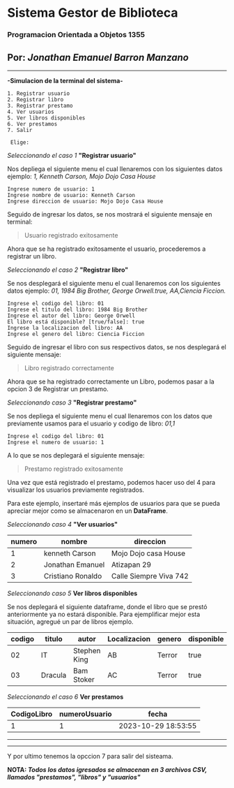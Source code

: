 # Sistema Gestor de Biblioteca 

### Programacion Orientada a Objetos 1355

Por: *Jonathan Emanuel Barron Manzano* 
---
---
**-Simulacion de la terminal del sistema-**

```
1. Registrar usuario
2. Registrar libro
3. Registrar prestamo
4. Ver usuarios
5. Ver libros disponibles
6. Ver prestamos 
7. Salir
 
 Elige:
```
*Seleccionando el caso 1* **"Registrar usuario"**

Nos depliega el siguiente menu el cual llenaremos con los siguientes datos ejemplo:
*1, Kenneth Carson, Mojo Dojo Casa House*

```
Ingrese numero de usuario: 1
Ingrese nombre de usuario: Kenneth Carson
Ingrese direccion de usuario: Mojo Dojo Casa House 
```
Seguido de ingresar los datos, se nos mostrará el siguiente mensaje en terminal:

> Usuario registrado exitosamente

Ahora que se ha registrado exitosamente el usuario, procederemos a registrar un libro. 

*Seleccionando el caso 2* **"Registrar libro"**

Se nos desplegará el siguiente menu el cual llenaremos con los siguientes datos ejemplo: 
*01, 1984 Big Brother, George Orwell.true, AA,Ciencia Ficcion.*

```
Ingrese el codigo del libro: 01 
Ingrese el titulo del libro: 1984 Big Brother 
Ingrese el autor del libro: George Orwell
El libro está disponible? [true/false]: true 
Ingrese la localizacion del libro: AA
Ingrese el genero del libro: Ciencia Ficcion
```

Seguido de ingresar el libro con sus respectivos datos, se nos desplegará el siguiente mensaje: 

> Libro registrado correctamente 

Ahora que se ha registrado correctamente un Libro, podemos pasar a la opcion 3 de Registrar un prestamo. 

*Seleccionando caso 3* **"Registrar prestamo"**

Se nos depliega el siguiente menu el cual llenaremos con los datos que previamente usamos para el usuario y codigo de libro: *01,1*

```
Ingrese el codigo del libro: 01
Ingrese el numero de usuario: 1
```
A lo que se nos deplegará el siguiente mensaje: 

>Prestamo registrado exitosamente

Una vez que está registrado el prestamo, podemos hacer uso del 4 para visualizar los usuarios previamente registrados. 

Para este ejemplo, insertaré más ejemplos de usuarios para que se pueda apreciar mejor como se almacenaron en un **DataFrame**. 

*Seleccionando caso 4* **"Ver usuarios"**

numero      |      nombre   |   direccion           |
------------|---------------|-----------------------|
1           |kenneth Carson | Mojo Dojo casa House  |
2           |Jonathan Emanuel| Atizapan 29          |
3           |Cristiano Ronaldo|Calle Siempre Viva 742|


*Seleccionando caso 5* **Ver libros disponibles**

Se nos deplegará el siguiente dataframe, donde el libro que se prestó anteriormente ya no estará disponible. 
Para ejemplificar mejor esta situación, agregué un par de libros ejemplo.

codigo | titulo|   autor       | Localizacion  |genero| disponible  |
-------|----------------|---------------|---------------|------|-------------|
    02 |   IT  |Stephen King| AB|      Terror  |  true              
    03 |Dracula|Bam Stoker  | AC|      Terror  |  true              

*Seleccionando el caso 6* **Ver prestamos**

CodigoLibro |numeroUsuario  |      fecha        |
------------|---------------|-------------------|
1           |1              |2023-10-29 18:53:55|
---
---
Y por ultimo tenemos la opccion 7 para salir del sisteama. 

**NOTA: *Todos los datos igresados se almacenan en 3 archivos CSV, llamados "prestamos", "libros" y "usuarios"***

